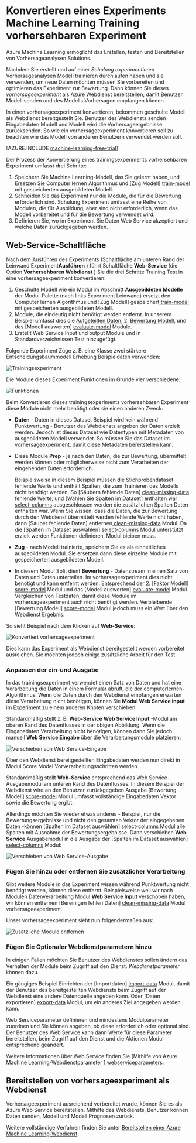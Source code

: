 <properties
    pageTitle="Konvertieren ein Experiments Machine Learning Training vorhersehbaren Experiment | Microsoft Azure"
    description="So konvertieren Sie eine Computer Learning trainingsexperiment zur Schulung Modell Vorhersageanalysen vorhersehbaren Experiment als Webdienst eingesetzt."
    services="machine-learning"
    documentationCenter=""
    authors="garyericson"
    manager="jhubbard"
    editor="cgronlun"/>

<tags
    ms.service="machine-learning"
    ms.workload="data-services"
    ms.tgt_pltfrm="na"
    ms.devlang="na"
    ms.topic="article"
    ms.date="08/19/2016"
    ms.author="garye"/>

# <a name="convert-a-machine-learning-training-experiment-to-a-predictive-experiment"></a>Konvertieren eines Experiments Machine Learning Training vorhersehbaren Experiment

Azure Machine Learning ermöglicht das Erstellen, testen und Bereitstellen von Vorhersageanalysen Solutions.

Nachdem Sie erstellt und auf einer *Schulung experimentieren* Vorhersageanalysen Modell trainieren durchlaufen haben und sie verwenden, um neue Daten möchten müssen Sie vorbereiten und optimieren das Experiment zur Bewertung. Dann können Sie dieses *vorhersageexperiment* als Azure Webdienst bereitstellen, damit Benutzer Modell senden und des Modells Vorhersagen empfangen können.

In einen vorhersageexperiment konvertieren, bekommen geschulte Modell als Webdienst bereitgestellt Sie. Benutzer des Webdiensts senden Eingabedaten Modell und Modell wird die Vorhersageergebnisse zurücksenden. So wie ein vorhersageexperiment konvertieren soll zu beachten wie das Modell von anderen Benutzern verwendet werden soll.

[AZURE.INCLUDE [machine-learning-free-trial](../../includes/machine-learning-free-trial.md)]

Der Prozess der Konvertierung eines trainingsexperiments vorhersehbaren Experiment umfasst drei Schritte:

1.  Speichern Sie Machine Learning-Modell, das Sie gelernt haben, und Ersetzen Sie Computer lernen Algorithmus und [Zug Modell] [ train-model] mit gespeicherten ausgebildeten Modell.
2.  Schneiden Sie das Experiment nur die Module, die für die Bewertung erforderlich sind. Schulung Experiment umfasst eine Reihe von Modulen, die für Ausbildung, aber sind nicht erforderlich, wenn das Modell vorbereitet und für die Bewertung verwendet wird.
3.  Definieren Sie, wo im Experiment Sie Daten Web Service akzeptiert und welche Daten zurückgegeben werden.

## <a name="set-up-web-service-button"></a>Web-Service-Schaltfläche

Nach dem Ausführen des Experiments (Schaltfläche am unteren Rand der Leinwand Experiment**Ausführen** ) führt Schaltfläche **Web-Service** (die Option **Vorhersehbaren Webdienst** ) Sie die drei Schritte Training Test in eine vorhersageexperiment konvertieren:

1.  Geschulte Modell wie ein Modul im Abschnitt **Ausgebildeten Modelle** der Modul-Palette (nach links Experiment Leinwand) ersetzt den Computer lernen Algorithmus und [Zug Modell] gespeichert[ train-model] mit gespeicherten ausgebildeten Modell.
2.  Module, die eindeutig nicht benötigt werden entfernt. In unserem Beispiel umfasst dies die [Aufgeteilten Daten][split], 2. [Bewertung Modell][score-model], und das [Modell auswerten] [ evaluate-model] Module.
3.  Erstellt Web Service Input und output Module und in Standardverzeichnissen Test hinzugefügt.

Folgende Experiment Züge z. B. eine Klasse zwei stärkere Entscheidungsbaummodell Erhebung Beispieldaten verwenden:

![Trainingsexperiment][figure1]

Die Module dieses Experiment Funktionen im Grunde vier verschiedene:

![Funktionen][figure2]

Beim Konvertieren dieses trainingsexperiments vorhersehbaren Experiment diese Module nicht mehr benötigt oder sie einen anderen Zweck:

- **Daten** - Daten in dieses Dataset Beispiel wird kein während Punktwertung - Benutzer des Webdiensts angeben der Daten erzielt werden. Jedoch ist dieses Dataset wie Datentypen mit Metadaten von ausgebildeten Modell verwendet. So müssen Sie das Dataset im vorhersageexperiment, damit diese Metadaten bereitstellen kann.

- Diese Module **Prep** - je nach den Daten, die zur Bewertung, übermittelt werden können oder möglicherweise nicht zum Verarbeiten der eingehenden Daten erforderlich.

    Beispielsweise in diesem Beispiel müssen die Stichprobendataset fehlende Werte und enthält Spalten, die zum Trainieren des Modells nicht benötigt werden. So [Säubern fehlende Daten] [ clean-missing-data] fehlende Werte, und [Wählen Sie Spalten im Dataset] enthalten war[ select-columns] ausgeschlossen werden die zusätzlichen Spalten Daten enthalten war. Wenn Sie wissen, dass die Daten, die zur Bewertung durch den Webdienst übermittelt werden fehlende Werte nicht haben, dann [Sauber fehlende Daten] entfernen[ clean-missing-data] Modul. Da die [Spalten im Dataset auswählen] [ select-columns] Modul unterstützt erzielt werden Funktionen definieren, Modul bleiben muss.

- **Zug** - nach Modell trainierte, speichern Sie es als einheitliches ausgebildeten Modul. Sie ersetzen dann diese einzelne Module mit gespeicherten ausgebildeten Modell.

- In diesem Modul Split dient **Bewertung** - Datenstream in einen Satz von Daten und Daten unterteilen. Im vorhersageexperiment dies nicht benötigt und kann entfernt werden. Entsprechend der 2. [Faktor Modell] [ score-model] Modul und das [Modell auswerten] [ evaluate-model] Modul Vergleichen von Testdaten, damit diese Module im vorhersageexperiment auch nicht benötigt werden. Verbleibende [Bewertung Modell] [ score-model] Modul jedoch muss ein Wert über den Webdienst Ergebnis.

So sieht Beispiel nach dem Klicken auf **Web-Service**:

![Konvertiert vorhersageexperiment][figure3]

Dies kann das Experiment als Webdienst bereitgestellt werden vorbereitet ausreichen. Sie möchten jedoch einige zusätzliche Arbeit für den Test.

### <a name="adjust-input-and-output-modules"></a>Anpassen der ein-und Ausgabe

In das trainingsexperiment verwendet einen Satz von Daten und hat eine Verarbeitung die Daten in einem Formular abruft, die der computerlernen-Algorithmus. Wenn die Daten durch den Webdienst empfangen erwarten diese Verarbeitung nicht benötigen, können Sie **Modul Web Service input** im Experiment zu einem anderen Knoten verschieben.

Standardmäßig stellt z. B. **Web-Service** **Web Service Input** -Modul am oberen Rand des Datenflusses in der obigen Abbildung. Wenn die Eingabedaten Verarbeitung nicht benötigen, können dann Sie jedoch manuell **Web Service Eingabe** über die Verarbeitungsmodule platzieren:

![Verschieben von Web Service-Eingabe][figure4]

Über den Webdienst bereitgestellten Eingabedaten werden nun direkt in Modul Score Model Vorverarbeitungsschritten werden.

Standardmäßig stellt **Web-Service** entsprechend das Web Service-Ausgabemodul am unteren Rand des Datenflusses. In diesem Beispiel der Webdienst wird an den Benutzer zurückgegeben Ausgabe [Bewertung Modell] [ score-model] Modul umfasst vollständige Eingabedaten Vektor sowie die Bewertung ergibt.

Allerdings möchten Sie wieder etwas anderes - Beispiel, nur die Bewertungsergebnisse und nicht den gesamten Vektor der eingegebenen Daten -können [Spalten im Dataset auswählen] [ select-columns] Modul alle Spalten mit Ausnahme der Bewertungsergebnisse. Dann verschieben **Web Service** Ausgabemodul in die Ausgabe der [Spalten im Dataset auswählen] [ select-columns] Modul:

![Verschieben von Web Service-Ausgabe][figure5]

### <a name="add-or-remove-additional-data-processing-modules"></a>Fügen Sie hinzu oder entfernen Sie zusätzlicher Verarbeitung

Gibt weitere Module in das Experiment wissen während Punktwertung nicht benötigt werden, können diese entfernt. Beispielsweise weil wir nach Modulen Datenverarbeitung Modul **Web Service Input** verschoben haben, wir können entfernen [Bereinigen fehlen Daten] [ clean-missing-data] Modul vorhersageexperiment.

Unser vorhersageexperiment sieht nun folgendermaßen aus:

![Zusätzliche Module entfernen][figure6]

### <a name="add-optional-web-service-parameters"></a>Fügen Sie Optionaler Webdienstparametern hinzu

In einigen Fällen möchten Sie Benutzer des Webdienstes sollen ändern das Verhalten der Module beim Zugriff auf den Dienst. *Webdienstparameter* können dazu.

Ein gängiges Beispiel Einrichten der [Importdaten] [ import-data] Modul, damit der Benutzer des bereitgestellten Webdiensts beim Zugriff auf der Webdienst eine andere Datenquelle angeben kann. Oder [Daten exportieren] [ export-data] Modul, um ein anderes Ziel angegeben werden kann.

Web Serviceparameter definieren und mindestens Modulparameter zuordnen und Sie können angeben, ob diese erforderlich oder optional sind. Der Benutzer des Web Service kann dann Werte für diese Parameter bereitstellen, beim Zugriff auf den Dienst und die Aktionen Modul entsprechend geändert.

Weitere Informationen über Web Service finden Sie [Mithilfe von Azure Machine Learning-Webdienstparameter ] [ webserviceparameters].

[webserviceparameters]: machine-learning-web-service-parameters.md


## <a name="deploy-the-predictive-experiment-as-a-web-service"></a>Bereitstellen von vorhersageexperiment als Webdienst

Vorhersageexperiment ausreichend vorbereitet wurde, können Sie es als Azure Web Service bereitstellen. Mithilfe des Webdiensts, Benutzer können Daten senden, Modell und Modell Prognosen zurück.

Weitere vollständige Verfahren finden Sie unter [Bereitstellen einer Azure Machine Learning-Webdienst][deploy]

[deploy]: machine-learning-publish-a-machine-learning-web-service.md


<!-- Images -->
[figure1]:./media/machine-learning-convert-training-experiment-to-scoring-experiment/figure1.png
[figure2]:./media/machine-learning-convert-training-experiment-to-scoring-experiment/figure2.png
[figure3]:./media/machine-learning-convert-training-experiment-to-scoring-experiment/figure3.png
[figure4]:./media/machine-learning-convert-training-experiment-to-scoring-experiment/figure4.png
[figure5]:./media/machine-learning-convert-training-experiment-to-scoring-experiment/figure5.png
[figure6]:./media/machine-learning-convert-training-experiment-to-scoring-experiment/figure6.png


<!-- Module References -->
[clean-missing-data]: https://msdn.microsoft.com/library/azure/d2c5ca2f-7323-41a3-9b7e-da917c99f0c4/
[evaluate-model]: https://msdn.microsoft.com/library/azure/927d65ac-3b50-4694-9903-20f6c1672089/
[select-columns]: https://msdn.microsoft.com/library/azure/1ec722fa-b623-4e26-a44e-a50c6d726223/
[import-data]: https://msdn.microsoft.com/library/azure/4e1b0fe6-aded-4b3f-a36f-39b8862b9004/
[score-model]: https://msdn.microsoft.com/library/azure/401b4f92-e724-4d5a-be81-d5b0ff9bdb33/
[split]: https://msdn.microsoft.com/library/azure/70530644-c97a-4ab6-85f7-88bf30a8be5f/
[train-model]: https://msdn.microsoft.com/library/azure/5cc7053e-aa30-450d-96c0-dae4be720977/
[export-data]: https://msdn.microsoft.com/library/azure/7a391181-b6a7-4ad4-b82d-e419c0d6522c/
